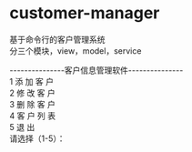 # customer-manager
基于命令行的客户管理系统  
分三个模块，view，model，service  
  
---------------客户信息管理软件---------------  
               1 添 加 客 户  
               2 修 改 客 户  
               3 删 除 客 户  
               4 客 户 列 表  
               5 退      出  
请选择（1-5）：  
